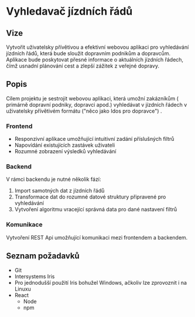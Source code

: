 ﻿# Vyhledavač jízdních řádů

## Vize
Vytvořit uživatelsky přívětivou a efektivní webovou aplikaci pro vyhledávání jízdních řádů, která bude sloužit dopravním podnikům a dopravcům. Aplikace bude poskytovat přesné informace o aktuálních jízdních řádech, čímž usnadní plánování cest a zlepší zážitek z veřejné dopravy.

## Popis 
Cílem projektu je sestrojit webovou aplikaci, která umožní zakázníkům ( primárně dopravní podniky, dopravci apod.) vyhledávat v jízdních řádech v uživatelsky přívětivém formátu ("něco jako Idos pro dopravce") . 

### Frontend 
- Responzivní aplikace umožňující intuitivní zadání příslušných filtrů 
- Napovídání existujících zastávek uživateli 
- Rozumné zobrazení výsledků vyhledávání

### Backend
V rámci backendu je nutné několik fází:
1. Import samotných dat z jízdních řádů
2. Transformace dat do rozumné datové struktury připravené pro vyhledávání
3. Vytvoření algoritmu vracející správná data pro dané nastavení filtrů

### Komunikace
Vytvoření REST Api umožňující komunikaci mezi frontendem a backendem. 

## Seznam požadavků
- Git 
- Intersystems Iris
- Pro jednodušší použití Iris bohužel Windows, ačkoliv lze zprovoznit i na Linuxu
- React
	- Node
	- npm
